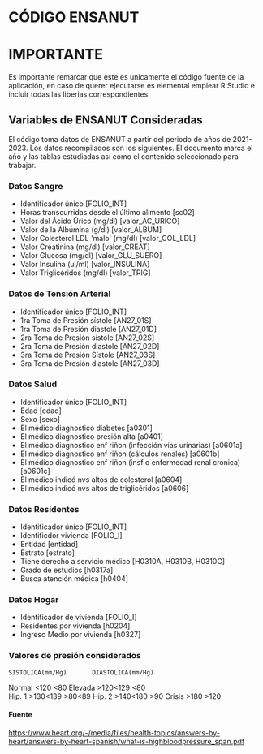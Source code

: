 # CÓDIGO ENSANUT

# IMPORTANTE

Es importante remarcar que este es unicamente el código fuente de la aplicación, en caso de querer ejecutarse es elemental emplear R Studio e incluir todas las liberias correspondientes

## Variables de ENSANUT Consideradas

El código toma datos de ENSANUT a partir del periodo de años de 2021-2023. Los 
datos recompilados son los siguientes. El documento marca el año y las tablas 
estudiadas así como el contenido seleccionado para trabajar.


### Datos Sangre

- Identificador único [FOLIO_INT]
- Horas transcurridas desde el último alimento [sc02]
- Valor del Ácido Úrico (mg/dl) [valor_AC_URICO]
- Valor de la Albúmina (g/dl) [valor_ALBUM]
- Valor Colesterol LDL 'malo' (mg/dl) [valor_COL_LDL]
- Valor Creatinina (mg/dl) [valor_CREAT]
- Valor Glucosa (mg/dl) [valor_GLU_SUERO]
- Valor Insulina (ul/ml) [valor_INSULINA]
- Valor Triglicéridos (mg/dl) [valor_TRIG]
  
### Datos de Tensión Arterial
- Identificador único [FOLIO_INT]
- 1ra Toma de Presión sístole [AN27_01S]
- 1ra Toma de Presión diastole [AN27_01D]
- 2ra Toma de Presión sístole [AN27_02S]
- 2ra Toma de Presión diastole [AN27_02D]
- 3ra Toma de Presión Sístole [AN27_03S]
- 3ra Toma de Presión diastole [AN27_03D]
  
### Datos Salud
- Identificador único [FOLIO_INT]
- Edad [edad]
- Sexo [sexo]
- El médico diagnostico diabetes [a0301]
- El médico diagnostico presión alta [a0401] 
- El médico diagnostico enf riñon (infección vias urinarias) [a0601a]
- El médico diagnostico enf riñon (cálculos renales) [a0601b]
- El médico diagnostico enf riñon (insf o enfermedad renal cronica) [a0601c]
- El médico indicó nvs altos de colesterol [a0604]
- El médico indicó nvs altos de triglicéridos [a0606]
  
### Datos Residentes
- Identificador único [FOLIO_INT] 
- Identificdor vivienda [FOLIO_I]
- Entidad [entidad]
- Estrato [estrato]
- Tiene derecho a servicio médico [H0310A, H0310B, H0310C]
- Grado de estudios [h0317a]
- Busca atención médica [h0404]
  
### Datos Hogar
- Identificador de vivienda [FOLIO_I]
- Residentes por vivienda [h0204]
- Ingreso Medio por vivienda [h0327] 
  
  

### Valores de presión considerados

    SISTOLICA(mm/Hg)       DIASTOLICA(mm/Hg)
Normal     <120         <80
Elevada    >120<129     <80   
Hip. 1     >130<139     >80<89
Hip. 2     >140<180     >90
Crisis     >180         >120

#### Fuente
https://www.heart.org/-/media/files/health-topics/answers-by-heart/answers-by-heart-spanish/what-is-highbloodpressure_span.pdf
